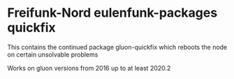 # Freifunk-Nord eulenfunk-packages quickfix

This contains the continued package gluon-quickfix which reboots the node on certain unsolvable problems

Works on gluon versions from 2016 up to at least 2020.2
